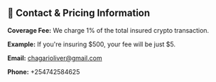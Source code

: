 <section class="info-section">
  <h2>💼 Contact & Pricing Information</h2>
  <p><strong>Coverage Fee:</strong> We charge <span class="highlight">1%</span> of the total insured crypto transaction.</p>
  <p><strong>Example:</strong> If you're insuring $500, your fee will be just $5.</p>
  <p><strong>Email:</strong> <a href="mailto:chagarioliver@gmail.com">chagarioliver@gmail.com</a></p>
  <p><strong>Phone:</strong> +254742584625</p>
</section>
